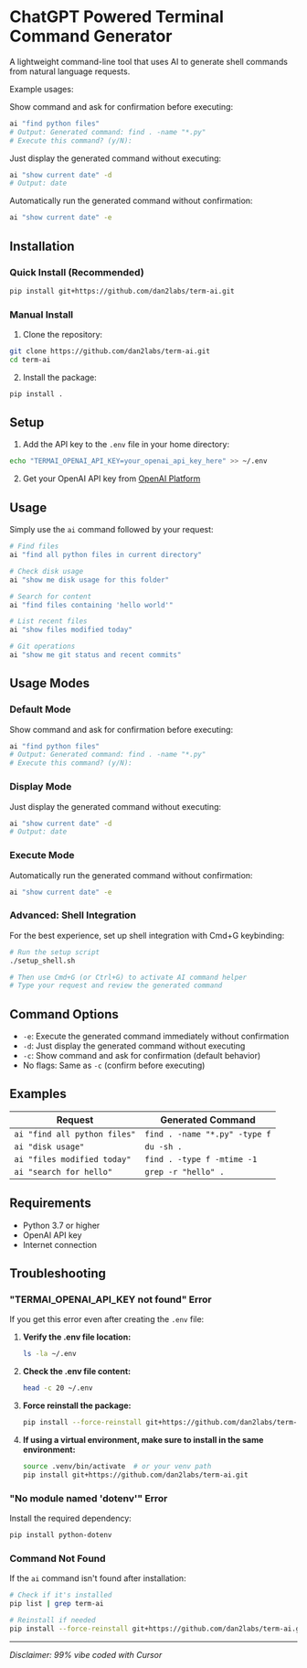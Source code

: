 # ChatGPT Powered Terminal Command Generator

A lightweight command-line tool that uses AI to generate shell commands from natural language requests.

Example usages:

Show command and ask for confirmation before executing:
```bash
ai "find python files"
# Output: Generated command: find . -name "*.py"
# Execute this command? (y/N):
```

Just display the generated command without executing:
```bash
ai "show current date" -d
# Output: date
```

Automatically run the generated command without confirmation:
```bash
ai "show current date" -e
```

## Installation

### Quick Install (Recommended)

```bash
pip install git+https://github.com/dan2labs/term-ai.git
```

### Manual Install

1. Clone the repository:
```bash
git clone https://github.com/dan2labs/term-ai.git
cd term-ai
```

2. Install the package:
```bash
pip install .
```

## Setup

1. Add the API key to the `.env` file in your home directory:
```bash
echo "TERMAI_OPENAI_API_KEY=your_openai_api_key_here" >> ~/.env
```

2. Get your OpenAI API key from [OpenAI Platform](https://platform.openai.com/api-keys)

## Usage

Simply use the `ai` command followed by your request:

```bash
# Find files
ai "find all python files in current directory"

# Check disk usage
ai "show me disk usage for this folder"

# Search for content
ai "find files containing 'hello world'"

# List recent files
ai "show files modified today"

# Git operations
ai "show me git status and recent commits"
```

## Usage Modes

### Default Mode
Show command and ask for confirmation before executing:
```bash
ai "find python files"
# Output: Generated command: find . -name "*.py"
# Execute this command? (y/N):
```

### Display Mode
Just display the generated command without executing:
```bash
ai "show current date" -d
# Output: date
```

### Execute Mode
Automatically run the generated command without confirmation:
```bash
ai "show current date" -e
```

### Advanced: Shell Integration
For the best experience, set up shell integration with Cmd+G keybinding:

```bash
# Run the setup script
./setup_shell.sh

# Then use Cmd+G (or Ctrl+G) to activate AI command helper
# Type your request and review the generated command
```

## Command Options

- `-e`: Execute the generated command immediately without confirmation
- `-d`: Just display the generated command without executing
- `-c`: Show command and ask for confirmation (default behavior)
- No flags: Same as `-c` (confirm before executing)

## Examples

| Request | Generated Command |
|---------|------------------|
| `ai "find all python files"` | `find . -name "*.py" -type f` |
| `ai "disk usage"` | `du -sh .` |
| `ai "files modified today"` | `find . -type f -mtime -1` |
| `ai "search for hello"` | `grep -r "hello" .` |

## Requirements

- Python 3.7 or higher
- OpenAI API key
- Internet connection

## Troubleshooting

### "TERMAI_OPENAI_API_KEY not found" Error

If you get this error even after creating the `.env` file:

1. **Verify the .env file location:**
   ```bash
   ls -la ~/.env
   ```

2. **Check the .env file content:**
   ```bash
   head -c 20 ~/.env
   ```

3. **Force reinstall the package:**
   ```bash
   pip install --force-reinstall git+https://github.com/dan2labs/term-ai.git
   ```

4. **If using a virtual environment, make sure to install in the same environment:**
   ```bash
   source .venv/bin/activate  # or your venv path
   pip install git+https://github.com/dan2labs/term-ai.git
   ```

### "No module named 'dotenv'" Error

Install the required dependency:
```bash
pip install python-dotenv
```

### Command Not Found

If the `ai` command isn't found after installation:
```bash
# Check if it's installed
pip list | grep term-ai

# Reinstall if needed
pip install --force-reinstall git+https://github.com/dan2labs/term-ai.git
```
***
_Disclaimer: 99% vibe coded with Cursor_
